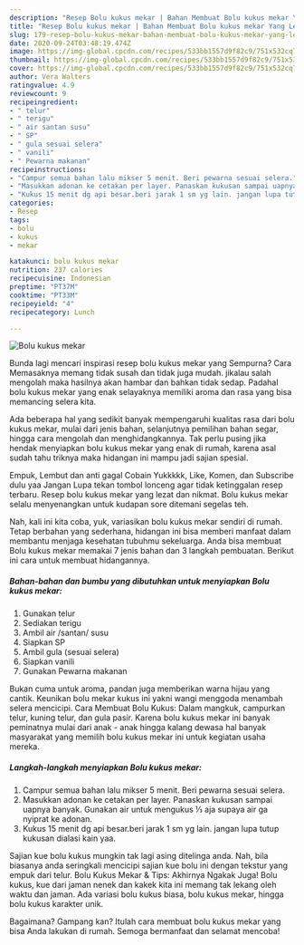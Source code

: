 ```yaml
---
description: "Resep Bolu kukus mekar | Bahan Membuat Bolu kukus mekar Yang Lezat"
title: "Resep Bolu kukus mekar | Bahan Membuat Bolu kukus mekar Yang Lezat"
slug: 179-resep-bolu-kukus-mekar-bahan-membuat-bolu-kukus-mekar-yang-lezat
date: 2020-09-24T03:48:19.474Z
image: https://img-global.cpcdn.com/recipes/533bb1557d9f82c9/751x532cq70/bolu-kukus-mekar-foto-resep-utama.jpg
thumbnail: https://img-global.cpcdn.com/recipes/533bb1557d9f82c9/751x532cq70/bolu-kukus-mekar-foto-resep-utama.jpg
cover: https://img-global.cpcdn.com/recipes/533bb1557d9f82c9/751x532cq70/bolu-kukus-mekar-foto-resep-utama.jpg
author: Vera Walters
ratingvalue: 4.9
reviewcount: 9
recipeingredient:
- " telur"
- " terigu"
- " air santan susu"
- " SP"
- " gula sesuai selera"
- " vanili"
- " Pewarna makanan"
recipeinstructions:
- "Campur semua bahan lalu mikser 5 menit. Beri pewarna sesuai selera."
- "Masukkan adonan ke cetakan per layer. Panaskan kukusan sampai uapnya banyak. Gunakan air untuk mengukus ⅓ aja supaya air ga nyiprat ke adonan."
- "Kukus 15 menit dg api besar.beri jarak 1 sm yg lain. jangan lupa tutup kukusan dialasi kain yaa."
categories:
- Resep
tags:
- bolu
- kukus
- mekar

katakunci: bolu kukus mekar 
nutrition: 237 calories
recipecuisine: Indonesian
preptime: "PT37M"
cooktime: "PT33M"
recipeyield: "4"
recipecategory: Lunch

---
```



![Bolu kukus mekar](https://img-global.cpcdn.com/recipes/533bb1557d9f82c9/751x532cq70/bolu-kukus-mekar-foto-resep-utama.jpg)

Bunda lagi mencari inspirasi resep bolu kukus mekar yang Sempurna? Cara Memasaknya memang tidak susah dan tidak juga mudah. jikalau salah mengolah maka hasilnya akan hambar dan bahkan tidak sedap. Padahal bolu kukus mekar yang enak selayaknya memiliki aroma dan rasa yang bisa memancing selera kita.

Ada beberapa hal yang sedikit banyak mempengaruhi kualitas rasa dari bolu kukus mekar, mulai dari jenis bahan, selanjutnya pemilihan bahan segar, hingga cara mengolah dan menghidangkannya. Tak perlu pusing jika hendak menyiapkan bolu kukus mekar yang enak di rumah, karena asal sudah tahu triknya maka hidangan ini mampu jadi sajian spesial.

Empuk, Lembut dan anti gagal Cobain Yukkkkk, Like, Komen, dan Subscribe dulu yaa Jangan Lupa tekan tombol lonceng agar tidak ketinggalan resep terbaru. Resep bolu kukus mekar yang lezat dan nikmat. Bolu kukus mekar selalu menyenangkan untuk kudapan sore ditemani segelas teh.


Nah, kali ini kita coba, yuk, variasikan bolu kukus mekar sendiri di rumah. Tetap berbahan yang sederhana, hidangan ini bisa memberi manfaat dalam membantu menjaga kesehatan tubuhmu sekeluarga. Anda bisa membuat Bolu kukus mekar memakai 7 jenis bahan dan 3 langkah pembuatan. Berikut ini cara untuk membuat hidangannya.

<!--inarticleads1-->

##### Bahan-bahan dan bumbu yang dibutuhkan untuk menyiapkan Bolu kukus mekar:

1. Gunakan  telur
1. Sediakan  terigu
1. Ambil  air /santan/ susu
1. Siapkan  SP
1. Ambil  gula (sesuai selera)
1. Siapkan  vanili
1. Gunakan  Pewarna makanan


Bukan cuma untuk aroma, pandan juga memberikan warna hijau yang cantik. Keunikan bolu mekar kukus ini yakni wangi menggoda menambah selera mencicipi. Cara Membuat Bolu Kukus: Dalam mangkuk, campurkan telur, kuning telur, dan gula pasir. Karena bolu kukus mekar ini banyak peminatnya mulai dari anak - anak hingga kalang dewasa hal banyak masyarakat yang memilih bolu kukus mekar ini untuk kegiatan usaha mereka. 

<!--inarticleads2-->

##### Langkah-langkah menyiapkan Bolu kukus mekar:

1. Campur semua bahan lalu mikser 5 menit. Beri pewarna sesuai selera.
1. Masukkan adonan ke cetakan per layer. Panaskan kukusan sampai uapnya banyak. Gunakan air untuk mengukus ⅓ aja supaya air ga nyiprat ke adonan.
1. Kukus 15 menit dg api besar.beri jarak 1 sm yg lain. jangan lupa tutup kukusan dialasi kain yaa.


Sajian kue bolu kukus mungkin tak lagi asing ditelinga anda. Nah, bila biasanya anda seringkali mencicipi sajian kue bolu ini dengan tekstur yang empuk dari telur. Bolu Kukus Mekar &amp; Tips: Akhirnya Ngakak Juga! Bolu kukus, kue dari jaman nenek dan kakek kita ini memang tak lekang oleh waktu dan jaman. Ada variasi bolu kukus biasa, bolu kukus mekar, hingga bolu kukus karakter unik. 

Bagaimana? Gampang kan? Itulah cara membuat bolu kukus mekar yang bisa Anda lakukan di rumah. Semoga bermanfaat dan selamat mencoba!
